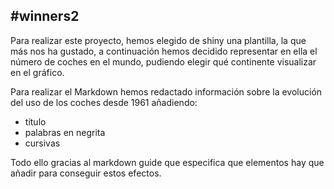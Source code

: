 #winners2
---
Para realizar este proyecto, hemos elegido de shiny una plantilla, la que más nos ha gustado, a continuación hemos decidido representar en ella el número de coches en el mundo, pudiendo elegir qué continente visualizar en el gráfico. 

Para realizar el Markdown hemos redactado información sobre la evolución del uso de los coches desde 1961 añadiendo:

* título
* palabras en negrita
* cursivas

Todo ello gracias al markdown guide que especifica que elementos hay que añadir para conseguir estos efectos.